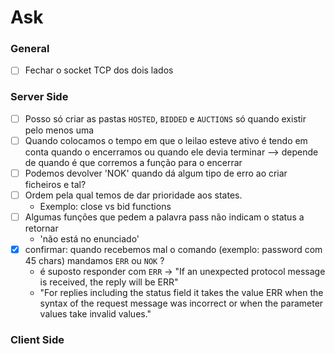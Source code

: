 # Ask

### General

- [ ] Fechar o socket TCP dos dois lados

### Server Side

- [ ] Posso só criar as pastas `HOSTED`, `BIDDED` e `AUCTIONS` só quando existir pelo menos uma
- [ ] Quando colocamos o tempo em que o leilao esteve ativo é tendo em conta quando o encerramos ou quando ele devia terminar --> depende de quando é que corremos a função para o encerrar
- [ ] Podemos devolver 'NOK' quando dá algum tipo de erro ao criar ficheiros e tal?
- [ ] Ordem pela qual temos de dar prioridade aos states.
  - Exemplo: close vs bid functions
- [ ] Algumas funções que pedem a palavra pass não indicam o status a retornar
  - 'não está no enunciado'
- [x] confirmar: quando recebemos mal o comando (exemplo: password com 45 chars) mandamos `ERR` ou `NOK` ?
  - é suposto responder com `ERR` -> "If an unexpected protocol message is received, the reply will be ERR"
  - "For replies including the status field it takes the value ERR when the syntax of the request message was incorrect or when the parameter values take invalid values."

### Client Side
